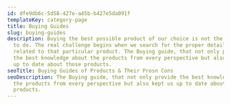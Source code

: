```yaml
---
id: dfe9db6c-5d58-427e-a45b-b427e5da091f
templateKey: category-page
title: Buying Guides
slug: buying-guides
description: Buying the best possible product of our choice is not the end task
  to do. The real challenge begins when we search for the proper detail guide
  related to that particular product. The Buying guide, that not only provide
  the best knowledge about the products from every perspective but also kept us
  up to date about those products.
seoTitle: Buying Guides of Products & Their Prosn Cons
seoDescription: The Buying guide, that not only provide the best knowledge about
  the products from every perspective but also kept us up to date about those
  products.
---
```

